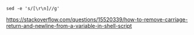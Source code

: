 `sed -e 's/[\r\n]//g'`

https://stackoverflow.com/questions/15520339/how-to-remove-carriage-return-and-newline-from-a-variable-in-shell-script

